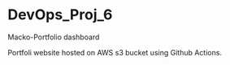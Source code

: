 # DevOps_Proj_6
Macko-Portfolio dashboard 

Portfoli website hosted on AWS s3 bucket using Github Actions.

